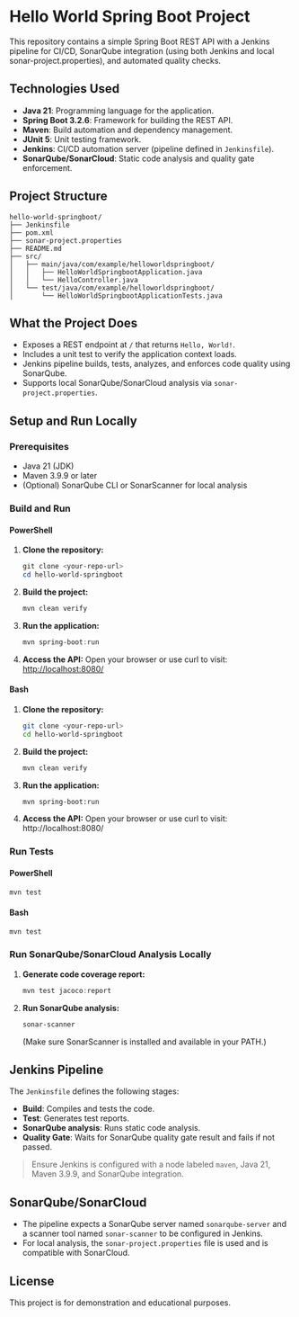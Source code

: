 # Hello World Spring Boot Project

This repository contains a simple Spring Boot REST API with a Jenkins pipeline for CI/CD, SonarQube integration (using both Jenkins and local sonar-project.properties), and automated quality checks.

## Technologies Used

- **Java 21**: Programming language for the application.
- **Spring Boot 3.2.6**: Framework for building the REST API.
- **Maven**: Build automation and dependency management.
- **JUnit 5**: Unit testing framework.
- **Jenkins**: CI/CD automation server (pipeline defined in `Jenkinsfile`).
- **SonarQube/SonarCloud**: Static code analysis and quality gate enforcement.

## Project Structure

```
hello-world-springboot/
├── Jenkinsfile
├── pom.xml
├── sonar-project.properties
├── README.md
├── src/
│   ├── main/java/com/example/helloworldspringboot/
│   │   ├── HelloWorldSpringbootApplication.java
│   │   └── HelloController.java
│   └── test/java/com/example/helloworldspringboot/
│       └── HelloWorldSpringbootApplicationTests.java
```

## What the Project Does

- Exposes a REST endpoint at `/` that returns `Hello, World!`.
- Includes a unit test to verify the application context loads.
- Jenkins pipeline builds, tests, analyzes, and enforces code quality using SonarQube.
- Supports local SonarQube/SonarCloud analysis via `sonar-project.properties`.

## Setup and Run Locally

### Prerequisites
- Java 21 (JDK)
- Maven 3.9.9 or later
- (Optional) SonarQube CLI or SonarScanner for local analysis

### Build and Run

#### PowerShell
1. **Clone the repository:**
   ```powershell
   git clone <your-repo-url>
   cd hello-world-springboot
   ```
2. **Build the project:**
   ```powershell
   mvn clean verify
   ```
3. **Run the application:**
   ```powershell
   mvn spring-boot:run
   ```
4. **Access the API:**
   Open your browser or use curl to visit: [http://localhost:8080/](http://localhost:8080/)

#### Bash
1. **Clone the repository:**
   ```bash
   git clone <your-repo-url>
   cd hello-world-springboot
   ```
2. **Build the project:**
   ```bash
   mvn clean verify
   ```
3. **Run the application:**
   ```bash
   mvn spring-boot:run
   ```
4. **Access the API:**
   Open your browser or use curl to visit: http://localhost:8080/

### Run Tests
#### PowerShell
```powershell
mvn test
```
#### Bash
```bash
mvn test
```

### Run SonarQube/SonarCloud Analysis Locally

1. **Generate code coverage report:**
   ```powershell
   mvn test jacoco:report
   ```
2. **Run SonarQube analysis:**
   ```powershell
   sonar-scanner
   ```
   (Make sure SonarScanner is installed and available in your PATH.)

## Jenkins Pipeline

The `Jenkinsfile` defines the following stages:
- **Build**: Compiles and tests the code.
- **Test**: Generates test reports.
- **SonarQube analysis**: Runs static code analysis.
- **Quality Gate**: Waits for SonarQube quality gate result and fails if not passed.

> Ensure Jenkins is configured with a node labeled `maven`, Java 21, Maven 3.9.9, and SonarQube integration.

## SonarQube/SonarCloud
- The pipeline expects a SonarQube server named `sonarqube-server` and a scanner tool named `sonar-scanner` to be configured in Jenkins.
- For local analysis, the `sonar-project.properties` file is used and is compatible with SonarCloud.

## License
This project is for demonstration and educational purposes.
